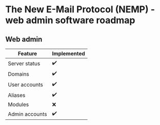 # The New E-Mail Protocol (NEMP) - web admin software roadmap

## Web admin

|     Feature    |     Implemented    |
|----------------|--------------------|
| Server status  | :heavy_check_mark: |
| Domains        | :heavy_check_mark: |
| User accounts  | :heavy_check_mark: |
| Aliases        | :heavy_check_mark: |
| Modules        |         :x:        |
| Admin accounts | :heavy_check_mark: |
